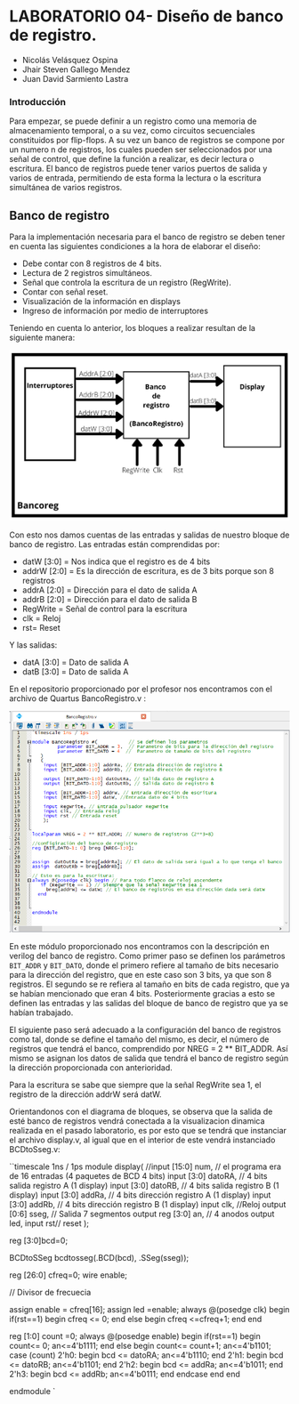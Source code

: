 # LABORATORIO 04- Diseño de banco de registro.

* Nicolás Velásquez Ospina
* Jhair Steven Gallego Mendez
* Juan David Sarmiento Lastra

### Introducción
Para empezar, se puede definir a un registro como una memoria de almacenamiento temporal, o a su vez, como circuitos secuenciales constituidos por flip-flops. A su vez un banco de registros se compone por un numero n de registros, los cuales pueden ser seleccionados por una señal de control, que define la función a realizar, es decir lectura o escritura. El banco de registros puede tener varios puertos de salida y varios de entrada, permitiendo de esta forma la lectura o la escritura simultánea de varios registros.

## Banco de registro
Para la implementación necesaria para el banco de registro se deben tener en cuenta las siguientes condiciones a la hora de elaborar el diseño:
* Debe contar con 8 registros de 4 bits.
* Lectura de 2 registros simultáneos.
* Señal que controla la escritura de un registro (RegWrite).
* Contar con señal reset.
* Visualización de la información en displays
* Ingreso de información por medio de interruptores

Teniendo en cuenta lo anterior, los bloques a realizar resultan de la siguiente manera:

![Screenshot](Imagenes/bloques.jpg)

Con esto nos damos cuentas de las entradas y salidas de nuestro bloque de banco de registro. Las entradas están comprendidas por:
* datW [3:0] = Nos indica que el registro es de 4 bits
* addrW [2:0] = Es la dirección de escritura, es de 3 bits porque son 8 registros
* addrA [2:0] = Dirección para el dato de salida A
* addrB [2:0] = Dirección para el dato de salida B
* RegWrite = Señal de control para la escritura
* clk = Reloj
* rst= Reset

Y las salidas:
* datA [3:0] = Dato de salida A
* datB [3:0] = Dato de salida A

En el repositorio proporcionado por el profesor nos encontramos con el archivo de Quartus BancoRegistro.v :

![Screenshot](Imagenes/BancoRegistro.png)

En este módulo proporcionado nos encontramos con la descripción en verilog del banco de registro. Como primer paso se definen los parámetros `BIT_ADDR` y `BIT_DATO`, donde el primero refiere al tamaño de bits necesario para la dirección del registro, que en este caso son 3 bits, ya que son 8 registros. El segundo se re refiera al tamaño en bits de cada registro, que ya se habían mencionado que eran 4 bits. Posteriormente gracias a esto se definen las entradas y las salidas del bloque de banco de registro que ya se habían trabajado.

El siguiente paso será adecuado a la configuración del banco de registros como tal, donde se define el tamaño del mismo, es decir, el número de registros que tendrá el banco, comprendido por NREG = 2 ** BIT_ADDR.
Así mismo se asignan los datos de salida que tendrá el banco de registro según la dirección proporcionada con anterioridad.

Para la escritura se sabe que siempre que la señal RegWrite sea 1, el registro de la dirección addrW será datW.

Orientandonos con el diagrama de bloques, se observa que la salida de esté banco de registros vendrá conectada a la visualizacion dinamica realizada en el pasado laboratorio, es por esto que se tendrá que instanciar el archivo display.v, al igual que en el interior de este vendrá instanciado BCDtoSseg.v:


``timescale 1ns / 1ps
module display(
    //input [15:0] num, // el programa era de 16 entradas (4 paquetes de BCD 4 bits)
	 input [3:0] datoRA, // 4 bits salida registro A (1 display)
	 input [3:0] datoRB, // 4 bits salida registro B (1 display)
	 input [3:0] addRa, // 4 bits dirección registro A (1 display)
	 input [3:0] addRb, // 4 bits dirección registro B (1 display)
    input clk, //Reloj
    output [0:6] sseg, // Salida 7 segmentos
    output reg [3:0] an, // 4 anodos
	 output led,
	 input rst// reset
    );



reg [3:0]bcd=0;
 
BCDtoSSeg bcdtosseg(.BCD(bcd), .SSeg(sseg));

reg [26:0] cfreq=0;
wire enable;

// Divisor de frecuecia

assign enable = cfreq[16];
assign led =enable;
always @(posedge clk) begin
  if(rst==1) begin
		cfreq <= 0;
	end else begin
		cfreq <=cfreq+1;
	end
end

reg [1:0] count =0;
always @(posedge enable) begin
		if(rst==1) begin
			count<= 0;
			an<=4'b1111; 
		end else begin 
			count<= count+1;
			an<=4'b1101; 
			case (count) 
				2'h0: begin bcd <= datoRA;   an<=4'b1110; end 
				2'h1: begin bcd <= datoRB;   an<=4'b1101; end 
				2'h2: begin bcd <= addRa;    an<=4'b1011; end 
				2'h3: begin bcd <= addRb;    an<=4'b0111; end 
			endcase
		end
end

endmodule
`
